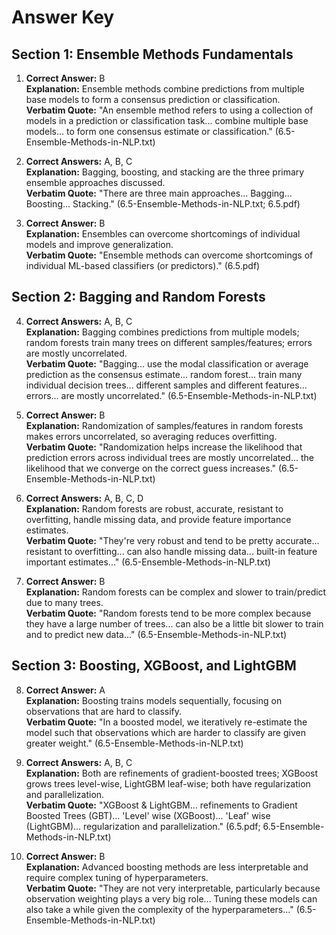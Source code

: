 # Answer Key

## Section 1: Ensemble Methods Fundamentals

1. **Correct Answer:** B  
**Explanation:** Ensemble methods combine predictions from multiple base models to form a consensus prediction or classification.  
**Verbatim Quote:** "An ensemble method refers to using a collection of models in a prediction or classification task... combine multiple base models... to form one consensus estimate or classification." (6.5-Ensemble-Methods-in-NLP.txt)

2. **Correct Answers:** A, B, C  
**Explanation:** Bagging, boosting, and stacking are the three primary ensemble approaches discussed.  
**Verbatim Quote:** "There are three main approaches... Bagging... Boosting... Stacking." (6.5-Ensemble-Methods-in-NLP.txt; 6.5.pdf)

3. **Correct Answer:** B  
**Explanation:** Ensembles can overcome shortcomings of individual models and improve generalization.  
**Verbatim Quote:** "Ensemble methods can overcome shortcomings of individual ML-based classifiers (or predictors)." (6.5.pdf)

## Section 2: Bagging and Random Forests

4. **Correct Answers:** A, B, C  
**Explanation:** Bagging combines predictions from multiple models; random forests train many trees on different samples/features; errors are mostly uncorrelated.  
**Verbatim Quote:** "Bagging... use the modal classification or average prediction as the consensus estimate... random forest... train many individual decision trees... different samples and different features... errors... are mostly uncorrelated." (6.5-Ensemble-Methods-in-NLP.txt)

5. **Correct Answer:** B  
**Explanation:** Randomization of samples/features in random forests makes errors uncorrelated, so averaging reduces overfitting.  
**Verbatim Quote:** "Randomization helps increase the likelihood that prediction errors across individual trees are mostly uncorrelated... the likelihood that we converge on the correct guess increases." (6.5-Ensemble-Methods-in-NLP.txt)

6. **Correct Answers:** A, B, C, D  
**Explanation:** Random forests are robust, accurate, resistant to overfitting, handle missing data, and provide feature importance estimates.  
**Verbatim Quote:** "They're very robust and tend to be pretty accurate... resistant to overfitting... can also handle missing data... built-in feature important estimates..." (6.5-Ensemble-Methods-in-NLP.txt)

7. **Correct Answer:** B  
**Explanation:** Random forests can be complex and slower to train/predict due to many trees.  
**Verbatim Quote:** "Random forests tend to be more complex because they have a large number of trees... can also be a little bit slower to train and to predict new data..." (6.5-Ensemble-Methods-in-NLP.txt)

## Section 3: Boosting, XGBoost, and LightGBM

8. **Correct Answer:** A  
**Explanation:** Boosting trains models sequentially, focusing on observations that are hard to classify.  
**Verbatim Quote:** "In a boosted model, we iteratively re-estimate the model such that observations which are harder to classify are given greater weight." (6.5-Ensemble-Methods-in-NLP.txt)

9. **Correct Answers:** A, B, C  
**Explanation:** Both are refinements of gradient-boosted trees; XGBoost grows trees level-wise, LightGBM leaf-wise; both have regularization and parallelization.  
**Verbatim Quote:** "XGBoost & LightGBM... refinements to Gradient Boosted Trees (GBT)... 'Level' wise (XGBoost)... 'Leaf' wise (LightGBM)... regularization and parallelization." (6.5.pdf; 6.5-Ensemble-Methods-in-NLP.txt)

10. **Correct Answer:** B  
**Explanation:** Advanced boosting methods are less interpretable and require complex tuning of hyperparameters.  
**Verbatim Quote:** "They are not very interpretable, particularly because observation weighting plays a very big role... Tuning these models can also take a while given the complexity of the hyperparameters..." (6.5-Ensemble-Methods-in-NLP.txt)
